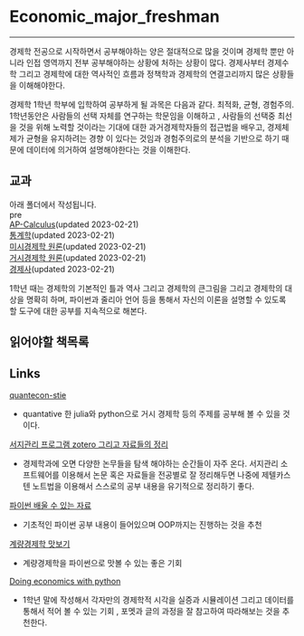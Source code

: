# Economic_major_freshman

------

경제학 전공으로 시작하면서 공부해야하는 양은 절대적으로 많을 것이며 경제학 뿐만 아니라 인접 영역까지 전부 공부해야하는 상황에 처하는 상황이 많다. 경제사부터 경제수학 그리고 경제학에 대한 역사적인 흐름과 정책학과 경제학의 연결고리까지 많은 상황들을 이해해야한다.  

경제학 1학년 학부에 입학하여 공부하게 될 과목은 다음과 같다. 최적화, 균형, 경험주의.  
1학년동안은 사람들의 선택 자체를 연구하는 학문임을 이해하고 , 사람들의 선택중 최선을 것을 위해 노력할 것이라는 기대에 대한 과거경제학자들의 접근법을 배우고, 경제체제가 균형을 유지하려는 경향 이 있다는 것임과 경험주의로의 분석을 기반으로 하기 때문에 데이터에 의거하여 설명해야한다는 것을 이해한다.  

## 교과

아래 폴더에서 작성됩니다.  
pre  
[AP-Calculus](/calculus/pages.md)(updated 2023-02-21)  
[통계학](/statistics/pages.md)(updated 2023-02-21)  
[미시경제학 원론](/micro_economics/pages.md)(updated 2023-02-21)  
[거시경제학 원론](/macro_economics/pages.md)(updated 2023-02-21)  
[경제사](/economic_history/pages.md)(updated 2023-02-21)  

1학년 때는 경제학의 기본적인 틀과 역사 그리고 경제학의 큰그림을 그리고 경제학의 대상을 명확히 하며, 파이썬과 줄리아 언어 등을 통해서 자신의 이론을 설명할 수 있도록 할 도구에 대한 공부를 지속적으로 해본다.  

## 읽어야할 책목록

## Links  

[quantecon-stie](https://quantecon.org)
- quantative 한 julia와 python으로 거시 경제학 등의 주제를 공부해 볼 수 있을 것이다.

[서지관리 프로그램 zotero 그리고 자료들의 정리](https://www.zotero.org/)
- 경제학과에 오면 다양한 논무들을 탐색 해야하는 순간들이 자주 온다. 서지관리 소프트웨어를 이용해서 논문 혹은 자료들을 전공별로 잘 정리해두면 나중에 제텔카스텐 노트법을 이용해서 스스로의 공부 내용을 유기적으로 정리하기 좋다. 

[파이썬 배울 수 있는 자료](http://egallic.fr/Enseignement/Python/en/_main.pdf)
- 기초적인 파이썬 공부 내용이 들어있으며 OOP까지는 진행하는 것을 추천  

[계량경제학 맛보기](https://pyecon.org/lecture/)
- 계량경제학을 파이썬으로 맛볼 수 있는 좋은 기회

[Doing economics with python](https://janboone.github.io/python_economics/economics.html)
- 1학년 말에 작성해서 각자만의 경제학적 시각을 실증과 시뮬레이션 그리고 데이터를 통해서 적어 볼 수 있는 기회 , 포멧과 글의 과정을 잘 참고하여 따라해보는 것을 추천한다. 